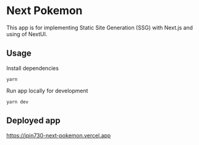 # Next Pokemon

This app is for implementing Static Site Generation (SSG) with Next.js and using of NextUI.

## Usage

Install dependencies

```
yarn
```

Run app locally for development

```
yarn dev
```

## Deployed app

https://jpin730-next-pokemon.vercel.app
